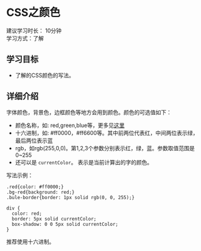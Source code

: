 # CSS之颜色
建议学习时长： 10分钟  
学习方式：了解  

## 学习目标
* 了解的CSS颜色的写法。

## 详细介绍
字体颜色，背景色，边框颜色等地方会用到颜色。颜色的可选值如下：
* 颜色名称，如: red,green,blue等，更多见[这里](http://www.w3school.com.cn/cssref/css_colornames.asp)
* 十六进制，如: #ff0000，#ff6600等。其中前两位代表红，中间两位表示绿，最后两位表示蓝
* rgb，如rgb(255,0,0)。第1,2,3个参数分别表示红，绿，蓝。参数取值范围是0~255
* 还可以是 `currentColor`。 表示是当前计算出的字的颜色。

写法示例：
```
.red{color: #ff0000;}
.bg-red{background: red;}
.bule-border{border: 1px solid rgb(0, 0, 255);}

div {
  color: red;
  border: 5px solid currentColor;
  box-shadow: 0 0 5px solid currentColor;
}
```

推荐使用十六进制。